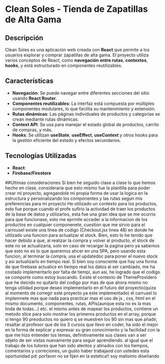 # Clean Soles - Tienda de Zapatillas de Alta Gama

## Descripción

Clean Soles es una aplicación web creada con **React** que permite a los usuarios explorar y comprar zapatillas de alta gama. El proyecto utiliza varios conceptos de React, como **navegación entre rutas**, **contextos**, **hooks**, y está estructurado en componentes reutilizables.

## Características

- **Navegación**: Se puede navegar entre diferentes secciones del sitio usando **React Router**.
- **Componentes reutilizables**: La interfaz está compuesta por múltiples componentes modulares, lo que facilita su mantenimiento y extensión.
- **Rutas dinámicas**: Las páginas individuales de productos y categorías se crean mediante rutas dinámicas.
- **Context API**: Se usa para manejar el estado global de productos, carrito de compras, y más.
- **Hooks**: Se utilizan **useState**, **useEffect**, **useContext** y otros hooks para la gestión eficiente del estado y efectos secundarios.

## Tecnologías Utilizadas

- **React**:
- **Firebase/Firestore**

##Ultimas consideraciones
Si bien he seguido clase a clase lo que hemos hecho en clase, consideraria que esto mismo fue la plantilla para poder crear mi proyecto, agregandole mi propia forma de usar la logica en la estructura y personalizando los componentes y las rutas segun mis preferencias para mi proyecto
He utilizado un contexto para los productos, esto fue porque cuando el profe sufirio la actividad de traer los productos de la base de datos y utilizarlos, esta fue una gran idea que se me ocurrio para que funcionase, esto me eprmite acceder a la informacion de los productos en cualquier componenete, cuestion que me sirvio para el carrousel
existe una linea de codigo (Checkout.jsx linea 48) en donde he utilizado una funcion para actualizar el stock. Bien, esto lo he tenido que hacer debido a que, al realizar la compra y volver al producto, el stock de este no se actualizaria, solo en caso de recargar la pagina pero ya sabemos que esto no es lo que queremos ahcer en una SPA, pero usando esta funcion, al terminar la compra, usa el updatedoc para poner el nuevo stock y asi actualizarlo en tiempo real. Si bien soy consciente que hay una forma de que firebase actualice en tiempo real los datos al ser cambiado, me ha costado implementarlo por falta de tiempi, aun asi, he logrado que el codigo se comporte como estoy buscando.
Existe el contexto de ThemeProvidero que he deicido no quitarlo del codigo por mas de que ahora mismo no tenga utilidad porque deseo implementarlo en el futuro del proyecto(quiza al momento de corregir este proyecto ya este implementado)
el carrusel lo implemnete mas que nada para practicar mas el uso de js , css, html en el mismo documento, componentes, rutas, APIs(aunque esta no es la mas linda de todas...) etc. el mismo antes de mapear los productos, contiene un metodo slice para solo mostrar los primeros productos en el array, porque si tengo 90 preoductos no quiero q se muestren los 90
sin mas que añadir, resaltar al profesor que de los 3 cursos que llevo en coder, ha sido el mejor en la forma de explicar y expresar su gran conocimiento y la facilidad con la que me hizo entender los temas, definitivamente sus clases van a ser objeto de ser vistas nuevamente para seguir aprendiendo. al igual que el trabajo de los tutores que han sido atentos y atinados con los tiempos, comentarios y correciones, un gusto haber trabajaod con ustedes esta oportunidad
pd: porfavor no se fijen en la estetica!! soy malisimo diseñando 

